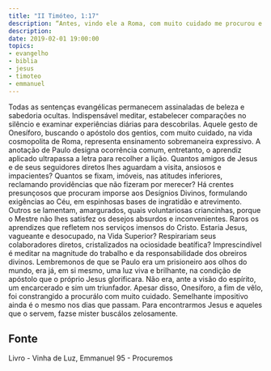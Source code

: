 ```yaml
---
title: "II Timóteo, 1:17"
description: “Antes, vindo ele a Roma, com muito cuidado me procurou e me achou.” Paulo (II Timóteo, 1:17)
description: 
date: 2019-02-01 19:00:00
topics: 
- evangelho
- biblia
- jesus
- timoteo
- emmanuel
---
```



Todas as sentenças evangélicas permanecem assinaladas de beleza e
sabedoria ocultas. Indispensável meditar, estabelecer comparações no silêncio e
examinar experiências diárias para descobri­las.
Aquele gesto de Onesíforo, buscando o apóstolo dos gentios, com muito
cuidado, na vida cosmopolita de Roma, representa ensinamento sobremaneira
expressivo.
A anotação de Paulo designa ocorrência comum, entretanto, o aprendiz
aplicado ultrapassa a letra para recolher a lição.
Quantos amigos de Jesus e de seus seguidores diretos lhes aguardam a
visita, ansiosos e impacientes? Quantos se fixam, imóveis, nas atitudes inferiores,
reclamando providências que não fizeram por merecer? Há crentes presunçosos que
procuram impor­se aos Desígnios Divinos, formulando exigências ao Céu, em
espinhosas bases de ingratidão e atrevimento. Outros se lamentam, amargurados,
quais voluntariosas criancinhas, porque o Mestre não lhes satisfez os desejos
absurdos e inconvenientes.
Raros os aprendizes que refletem nos serviços imensos do Cristo.
Estaria Jesus, vagueante e desocupado, na Vida Superior? Respirariam seus
colaboradores diretos, cristalizados na ociosidade beatífica?
Imprescindível é meditar na magnitude do trabalho e da responsabilidade
dos obreiros divinos.
Lembremo­nos de que se Paulo era um prisioneiro aos olhos do mundo, era
já, em si mesmo, uma luz viva e brilhante, na condição de apóstolo que o próprio
Jesus glorificara. Não era, ante a visão do espírito, um encarcerado e sim um
triunfador. Apesar disso, Onesíforo, a fim de vê­lo, foi constrangido a procurá­lo
com muito cuidado.
Semelhante impositivo ainda é o mesmo nos dias que passam. Para
encontrarmos Jesus e aqueles que o servem, faz­se mister buscá­los zelosamente.




## Fonte
Livro - Vinha de Luz, Emmanuel
95 - Procuremos
